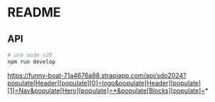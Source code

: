 # README

## API
```sh
# use node v20 
npm run develop
```



https://funny-boat-71a4676a88.strapiapp.com/api/sdo2024?populate[Header][populate][0]=logo&populate[Header][populate][1]=Nav&populate[Hero][populate]=*&populate[Blocks][populate]=*